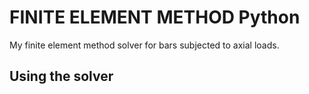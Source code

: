 # FINITE ELEMENT METHOD Python
My finite element method solver for bars subjected to axial loads. 
## Using the solver
